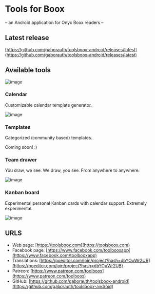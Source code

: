 # Tools for Boox

– an Android application for Onyx Boox readers –

## Latest release

[https://github.com/gaborauth/toolsboox-android/releases/latest](https://github.com/gaborauth/toolsboox-android/releases/latest)

## Available tools

![image](https://user-images.githubusercontent.com/16724720/195287594-ae43d5be-73f7-43a7-aa69-faa826889a15.png)

### Calendar

Customizable calendar template generator.

![image](https://user-images.githubusercontent.com/16724720/195287157-421d4dd0-0459-42d6-a57e-4b0098d75f24.png)

### Templates

Categorized (community based) templates.

Coming soon! :)

### Team drawer

You draw, we see. We draw, you see. From anywhere to anywhere.

![image](https://user-images.githubusercontent.com/16724720/195288600-14d10269-c980-4bce-92be-d97314eb7b08.png)

### Kanban board

Experimental personal Kanban cards with calendar support. Extremely experimental.

![image](https://user-images.githubusercontent.com/16724720/195289872-834565a0-835f-4cf9-8ee8-d7a30c21bf6a.png)

## URLS

* Web page: [https://toolsboox.com](https://toolsboox.com)
* Facebook page: [https://www.facebook.com/toolbooxapp](https://www.facebook.com/toolbooxapp)
* Translations: [https://poeditor.com/join/project?hash=dbYOuWr2UB](https://poeditor.com/join/project?hash=dbYOuWr2UB)
* Patreon: [https://www.patreon.com/toolboox](https://www.patreon.com/toolboox)
* GitHub: [https://github.com/gaborauth/toolsboox-android](https://github.com/gaborauth/toolsboox-android)
